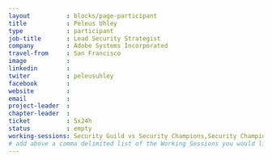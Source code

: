 ```yaml
---
layout          : blocks/page-participant
title           : Peleus Uhley
type            : participant
job-title       : Lead Security Strategist
company         : Adobe Systems Incorporated
travel-from     : San Francisco
image           :
linkedin        :
twiter          : peleusuhley
facebook        :
website         :
email           :
project-leader  :
chapter-leader  :
ticket          : 5x24h
status          : empty
working-sessions: Security Guild vs Security Champions,Security Champions,Incident Response Playbook,Lessons learned from public bug bounties programmes,Cross-Company Hackathons,Internal Bug Bounties Programmes,Using ML and AI to detect Attacks,Bug Bounty Playbook
# add above a comma delimited list of the Working Sessions you would like to attend (use the session's title)
---
```


<!-- put more details about participant here -->
